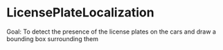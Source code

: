 # LicensePlateLocalization
Goal: To detect the presence of the license plates on the cars and draw a bounding box surrounding them
